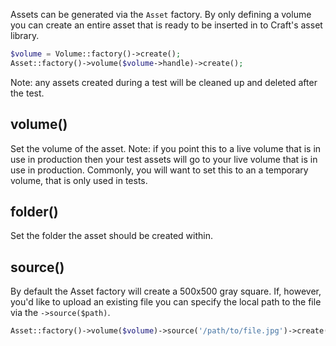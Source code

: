 Assets can be generated via the `Asset` factory. By only defining a volume you can create an entire asset that is
ready to be inserted in to Craft's asset library.
```php
$volume = Volume::factory()->create();
Asset::factory()->volume($volume->handle)->create();
```
Note: any assets created during a test will be cleaned up and deleted after the test.

## volume()
Set the volume of the asset. Note: if you point this to a live volume that is in use in
production then your test assets will go to your live volume that is in use in production.
Commonly, you will want to set this to an a temporary volume, that is only used in tests.

## folder()
Set the folder the asset should be created within.

## source()
By default the Asset factory will create a 500x500 gray square. If, however, you'd like to
upload an existing file you can specify the local path to the file via the `->source($path)`.
```php
Asset::factory()->volume($volume)->source('/path/to/file.jpg')->create();
```